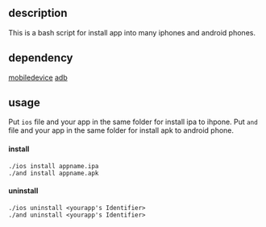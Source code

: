 ## description

This is a bash script for install app into many iphones and android phones.

## dependency

[mobiledevice](https://github.com/imkira/mobiledevice)
[adb](https://developer.android.com/studio/command-line/adb.html)

## usage
Put `ios` file and your app in the same folder for install ipa to ihpone.
Put `and` file and your app in the same folder for install apk to android phone.

#### install

```
./ios install appname.ipa
./and install appname.apk
```
#### uninstall

```
./ios uninstall <yourapp's Identifier>
./and uninstall <yourapp's Identifier>
```
